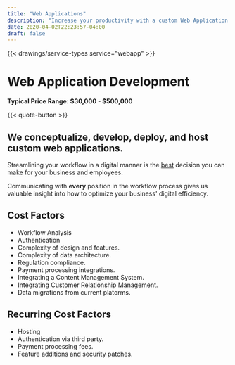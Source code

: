 ```yaml
---
title: "Web Applications"
description: "Increase your productivity with a custom Web Application made by Digital Masterpiece."
date: 2020-04-02T22:23:57-04:00
draft: false
---
```


{{< drawings/service-types service="webapp" >}}

# Web Application Development

**Typical Price Range: $30,000 - $500,000**

{{< quote-button >}}

## We conceptualize, develop, deploy, and host custom web applications.

Streamlining your workflow in a digital manner is the [best](https://digitalmarketinginstitute.com/en-us/blog/what-is-the-cost-of-not-going-digital-for-a-business) decision you can make for your business and employees.

Communicating with **every** position in the workflow process gives us valuable insight into how to optimize your business' digital efficiency.

## Cost Factors

- Workflow Analysis
- Authentication
- Complexity of design and features.
- Complexity of data architecture.
- Regulation compliance.
- Payment processing integrations.
- Integrating a Content Management System.
- Integrating Customer Relationship Management.
- Data migrations from current platorms.


## Recurring Cost Factors

- Hosting
- Authentication via third party.
- Payment processing fees.
- Feature additions and security patches.